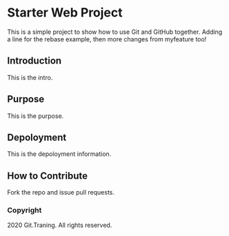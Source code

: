 # Starter Web Project
This is a simple project to show how to use Git and GitHub together. Adding a line for the rebase example, then more changes from myfeature too!
## Introduction
This is the intro.
## Purpose
This is the purpose.
## Depoloyment
This is the depoloyment information.
## How to Contribute
Fork the repo and issue pull requests.
### Copyright
2020 Git.Traning. All rights reserved.
